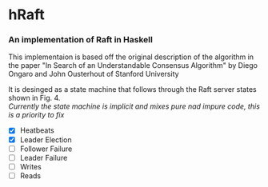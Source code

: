 # hRaft
### An implementation of Raft in Haskell

This implementaion is based off the original description of the algorithm in the paper
"In Search of an Understandable Consensus Algorithm" by
Diego Ongaro and John Ousterhout of Stanford University

It is desinged as a state machine that follows through the Raft server states shown in
Fig. 4.   
_Currently the state machine is implicit and mixes pure nad impure code, this is a priority
to fix_

- [x] Heatbeats
- [x] Leader Election
- [ ] Follower Failure
- [ ] Leader Failure
- [ ] Writes
- [ ] Reads
